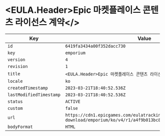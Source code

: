 # <EULA.Header>Epic 마켓플레이스 콘텐츠 라이선스 계약</>

| Key | Value |
| --- | ----- |
| `id` | `6419fa3434a00f352dacc730` |
| `key` | `emporium` |
| `version` | `4` |
| `revision` | `1` |
| `title` | `<EULA.Header>Epic 마켓플레이스 콘텐츠 라이선스 계약</>` |
| `locale` | `ko` |
| `createdTimestamp` | `2023-03-21T18:40:52.536Z` |
| `lastModifiedTimestamp` | `2023-03-21T18:40:52.536Z` |
| `status` | `ACTIVE` |
| `custom` | `false` |
| `url` | `https://cdn1.epicgames.com/eulatracking-download/emporium/ko/v4/r1/a4f9b013bc8b67a710100207ee8f434d.pdf` |
| `bodyFormat` | `HTML` |
